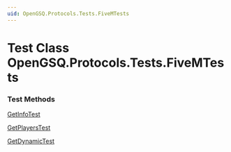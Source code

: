 ```yaml
---
uid: OpenGSQ.Protocols.Tests.FiveMTests
---
```


# Test Class OpenGSQ.Protocols.Tests.FiveMTests

### Test Methods

[GetInfoTest](xref:OpenGSQ.Protocols.Tests.FiveMTests.GetInfoTest)

[GetPlayersTest](xref:OpenGSQ.Protocols.Tests.FiveMTests.GetPlayersTest)

[GetDynamicTest](xref:OpenGSQ.Protocols.Tests.FiveMTests.GetDynamicTest)
